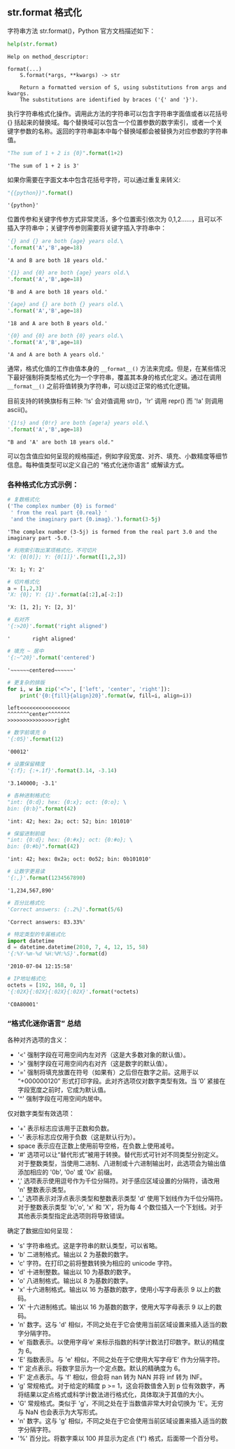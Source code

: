 ## str.format 格式化

字符串方法 str.format()，Python 官方文档描述如下：


```python
help(str.format)
```

    Help on method_descriptor:
    
    format(...)
        S.format(*args, **kwargs) -> str
        
        Return a formatted version of S, using substitutions from args and kwargs.
        The substitutions are identified by braces ('{' and '}').
    
    

执行字符串格式化操作。调用此方法的字符串可以包含字符串字面值或者以花括号 {} 括起来的替换域。每个替换域可以包含一个位置参数的数字索引，或者一个关键字参数的名称。返回的字符串副本中每个替换域都会被替换为对应参数的字符串值。


```python
"The sum of 1 + 2 is {0}".format(1+2)
```




    'The sum of 1 + 2 is 3'



如果你需要在字面文本中包含花括号字符，可以通过重复来转义:


```python
"{{python}}".format()
```




    '{python}'



位置传参和关键字传参方式非常灵活，多个位置索引依次为 0,1,2……，且可以不插入字符串中；关键字传参则需要将关键字插入字符串中：


```python
'{} and {} are both {age} years old.\
'.format('A','B',age=18)
```




    'A and B are both 18 years old.'




```python
'{1} and {0} are both {age} years old.\
'.format('A','B',age=18)
```




    'B and A are both 18 years old.'




```python
'{age} and {} are both {} years old.\
'.format('A','B',age=18)
```




    '18 and A are both B years old.'




```python
'{0} and {0} are both {0} years old.\
'.format('A','B',age=18)
```




    'A and A are both A years old.'



通常，格式化值的工作由值本身的 `__format__()` 方法来完成。但是，在某些情况下最好强制将类型格式化为一个字符串，覆盖其本身的格式化定义。通过在调用 `__format__()` 之前将值转换为字符串，可以绕过正常的格式化逻辑。

目前支持的转换旗标有三种: '!s' 会对值调用 str()，'!r' 调用 repr() 而 '!a' 则调用 ascii()。


```python
'{1!s} and {0!r} are both {age!a} years old.\
'.format('A','B',age=18)
```




    "B and 'A' are both 18 years old."



可以包含值应如何呈现的规格描述，例如字段宽度、对齐、填充、小数精度等细节信息。每种值类型可以定义自己的 “格式化迷你语言” 或解读方式。

### 各种格式化方式示例：


```python
# 复数格式化
('The complex number {0} is formed'
 ' from the real part {0.real} '
 'and the imaginary part {0.imag}.').format(3-5j)
```




    'The complex number (3-5j) is formed from the real part 3.0 and the imaginary part -5.0.'




```python
# 利用索引取出某项格式化，不可切片
'X: {0[0]}; Y: {0[1]}'.format([1,2,3])
```




    'X: 1; Y: 2'




```python
# 切片格式化
a = [1,2,3]
'X: {0}; Y: {1}'.format(a[:2],a[-2:])
```




    'X: [1, 2]; Y: [2, 3]'




```python
# 右对齐
'{:>20}'.format('right aligned')
```




    '       right aligned'




```python
# 填充 ~ 居中
'{:~^20}'.format('centered')
```




    '~~~~~~centered~~~~~~'




```python
# 更复杂的排版
for i, w in zip('<^>', ['left', 'center', 'right']):
    print('{0:{fill}{align}20}'.format(w, fill=i, align=i))
```

    left<<<<<<<<<<<<<<<<
    ^^^^^^^center^^^^^^^
    >>>>>>>>>>>>>>>right
    


```python
# 数字前填充 0
'{:05}'.format(12)
```




    '00012'




```python
# 设置保留精度
'{:f}; {:+.1f}'.format(3.14, -3.14)
```




    '3.140000; -3.1'




```python
# 各种进制格式化
"int: {0:d}; hex: {0:x}; oct: {0:o}; \
bin: {0:b}".format(42)
```




    'int: 42; hex: 2a; oct: 52; bin: 101010'




```python
# 保留进制前缀
"int: {0:d}; hex: {0:#x}; oct: {0:#o}; \
bin: {0:#b}".format(42)
```




    'int: 42; hex: 0x2a; oct: 0o52; bin: 0b101010'




```python
# 让数字更易读
'{:,}'.format(1234567890)
```




    '1,234,567,890'




```python
# 百分比格式化
'Correct answers: {:.2%}'.format(5/6)
```




    'Correct answers: 83.33%'




```python
# 特定类型的专属格式化
import datetime
d = datetime.datetime(2010, 7, 4, 12, 15, 58)
'{:%Y-%m-%d %H:%M:%S}'.format(d)
```




    '2010-07-04 12:15:58'




```python
# IP地址格式化
octets = [192, 168, 0, 1]
'{:02X}{:02X}{:02X}{:02X}'.format(*octets)
```




    'C0A80001'



### “格式化迷你语言” 总结

各种对齐选项的含义：
- '<' 强制字段在可用空间内左对齐（这是大多数对象的默认值）。
- '>' 强制字段在可用空间内右对齐（这是数字的默认值）。
- '=' 强制将填充放置在符号（如果有）之后但在数字之前。这用于以 “+000000120” 形式打印字段。此对齐选项仅对数字类型有效。当 ’0’  紧接在字段宽度之前时，它成为默认值。
- '^' 强制字段在可用空间内居中。

仅对数字类型有效选项：
- '+' 表示标志应该用于正数和负数。
- '-' 表示标志应仅用于负数（这是默认行为）。
- space 表示应在正数上使用前导空格，在负数上使用减号。
- '#' 选项可以让“替代形式”被用于转换。替代形式可针对不同类型分别定义。对于整数类型，当使用二进制、八进制或十六进制输出时，此选项会为输出值添加相应的 '0b', '0o' 或 '0x' 前缀。
- ',' 选项表示使用逗号作为千位分隔符。对于感应区域设置的分隔符，请改用 'n' 整数表示类型。
- '_' 选项表示对浮点表示类型和整数表示类型 'd' 使用下划线作为千位分隔符。对于整数表示类型 'b','o', 'x' 和 'X'，将为每 4 个数位插入一个下划线。对于其他表示类型指定此选项则将导致错误。

确定了数据应如何呈现：
- 's' 字符串格式。这是字符串的默认类型，可以省略。
- 'b' 二进制格式。输出以 2 为基数的数字。
- 'c' 字符。在打印之前将整数转换为相应的 unicode 字符。
- 'd' 十进制整数。输出以 10 为基数的数字。
- 'o' 八进制格式。输出以 8 为基数的数字。
- 'x' 十六进制格式。输出以 16 为基数的数字，使用小写字母表示 9 以上的数码。
- 'X' 十六进制格式。输出以 16 为基数的数字，使用大写字母表示 9 以上的数码。
- 'n' 数字。这与 'd' 相似，不同之处在于它会使用当前区域设置来插入适当的数字分隔字符。
- 'e' 指数表示。以使用字母’e’ 来标示指数的科学计数法打印数字。默认的精度为 6。
- 'E' 指数表示。与 'e' 相似，不同之处在于它使用大写字母’E’ 作为分隔字符。
- 'f' 定点表示。将数字显示为一个定点数。默认的精确度为 6。
- 'F' 定点表示。与 'f' 相似，但会将 nan 转为 NAN 并将 inf 转为 INF。
- 'g' 常规格式。对于给定的精度 p >= 1，这会将数值舍入到 p 位有效数字，再将结果以定点格式或科学计数法进行格式化，具体取决于其值的大小。
- 'G' 常规格式。类似于 'g'，不同之处在于当数值非常大时会切换为 'E'。无穷与 NaN 也会表示为大写形式。
- 'n' 数字。这与 'g' 相似，不同之处在于它会使用当前区域设置来插入适当的数字分隔字符。
- '%' 百分比。将数字乘以 100 并显示为定点 ('f') 格式，后面带一个百分号。

